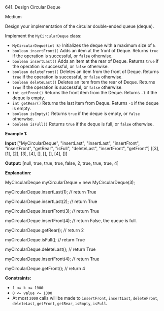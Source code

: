﻿641\. Design Circular Deque

Medium

Design your implementation of the circular double-ended queue (deque).

Implement the `MyCircularDeque` class:

*   `MyCircularDeque(int k)` Initializes the deque with a maximum size of `k`.
*   `boolean insertFront()` Adds an item at the front of Deque. Returns `true` if the operation is successful, or `false` otherwise.
*   `boolean insertLast()` Adds an item at the rear of Deque. Returns `true` if the operation is successful, or `false` otherwise.
*   `boolean deleteFront()` Deletes an item from the front of Deque. Returns `true` if the operation is successful, or `false` otherwise.
*   `boolean deleteLast()` Deletes an item from the rear of Deque. Returns `true` if the operation is successful, or `false` otherwise.
*   `int getFront()` Returns the front item from the Deque. Returns `-1` if the deque is empty.
*   `int getRear()` Returns the last item from Deque. Returns `-1` if the deque is empty.
*   `boolean isEmpty()` Returns `true` if the deque is empty, or `false` otherwise.
*   `boolean isFull()` Returns `true` if the deque is full, or `false` otherwise.

**Example 1:**

**Input** ["MyCircularDeque", "insertLast", "insertLast", "insertFront", "insertFront", "getRear", "isFull", "deleteLast", "insertFront", "getFront"] [[3], [1], [2], [3], [4], [], [], [], [4], []]

**Output:** [null, true, true, true, false, 2, true, true, true, 4]

**Explanation:** 

MyCircularDeque myCircularDeque = new MyCircularDeque(3); 

myCircularDeque.insertLast(1); // return True 

myCircularDeque.insertLast(2); // return True 

myCircularDeque.insertFront(3); // return True 

myCircularDeque.insertFront(4); // return False, the queue is full. 

myCircularDeque.getRear(); // return 2 

myCircularDeque.isFull(); // return True 

myCircularDeque.deleteLast(); // return True 

myCircularDeque.insertFront(4); // return True 

myCircularDeque.getFront(); // return 4

**Constraints:**

*   `1 <= k <= 1000`
*   `0 <= value <= 1000`
*   At most `2000` calls will be made to `insertFront`, `insertLast`, `deleteFront`, `deleteLast`, `getFront`, `getRear`, `isEmpty`, `isFull`.
